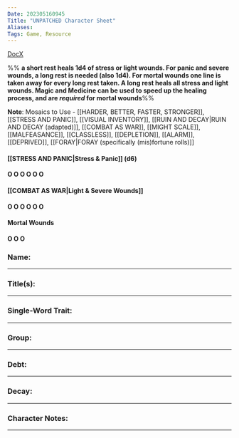 ```yaml
---
Date: 202305160945
Title: "UNPATCHED Character Sheet"
Aliases:
Tags: Game, Resource
---
```

[DocX](https://docs.google.com/document/d/1IFYk_5UhAIBUh382kpiO2hOyrcsOcV41/edit#)

%% **a short rest heals 1d4 of stress or light wounds. For panic and severe wounds, a long rest is needed (also 1d4). For mortal wounds one line is taken away for every long rest taken. A long rest heals all stress and light wounds. Magic and Medicine can be used to speed up the healing process, and are *required*  for mortal wounds**%%

**Note**: Mosaics to Use -  [[HARDER, BETTER, FASTER, STRONGER]], [[STRESS AND PANIC]], [[VISUAL INVENTORY]], [[RUIN AND DECAY|RUIN AND DECAY (adapted)]], [[COMBAT AS WAR]], [[MIGHT SCALE]],[[MALFEASANCE]], [[CLASSLESS]], [[DEPLETION]], [[ALARM]], [[DEPRIVED]], [[FORAY|FORAY (specifically (mis)fortune rolls)]]

#### [[STRESS AND PANIC|Stress & Panic]] (d6)
**O O O O O O**

#### [[COMBAT AS WAR|Light & Severe Wounds]]
**O O O O O O**

#### Mortal Wounds
**O O O**

### Name:
---






### Title(s):
---





### Single-Word Trait:
---




### Group:
---





### Debt:
---





### Decay:
---






### Character Notes:
---













